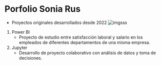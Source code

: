 # Porfolio Sonia Rus

- Proyectos originales desarrollados desde 2022
![imgsss](https://user-images.githubusercontent.com/87075309/189483649-fd5b02c5-c23f-4d50-b642-959e92c1798a.jpg)

1. Power BI
   - Proyecto de estudio entre satisfacción laboral y salario en los empleados de diferentes departamentos de una misma empresa.
2. Jupyter
   - Desarrollo de proyecto colaborativo con análisis de datos y toma de decisiones.
